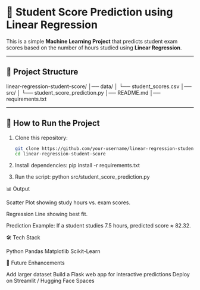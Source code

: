 # 🎯 Student Score Prediction using Linear Regression

This is a simple **Machine Learning Project** that predicts student exam scores based on the number of hours studied using **Linear Regression**.

---

## 📂 Project Structure

linear-regression-student-score/
│── data/
│ └── student_scores.csv
│── src/
│ └── student_score_prediction.py
│── README.md
│── requirements.txt


---

## 🚀 How to Run the Project

1. Clone this repository:
   ```bash
   git clone https://github.com/your-username/linear-regression-student-score.git
   cd linear-regression-student-score

2. Install dependencies:
pip install -r requirements.txt

3. Run the script:
python src/student_score_prediction.py

📊 Output

Scatter Plot showing study hours vs. exam scores.

Regression Line showing best fit.

Prediction Example:
If a student studies 7.5 hours, predicted score ≈ 82.32.


🛠️ Tech Stack

Python
Pandas
Matplotlib
Scikit-Learn

📌 Future Enhancements

Add larger dataset
Build a Flask web app for interactive predictions
Deploy on Streamlit / Hugging Face Spaces